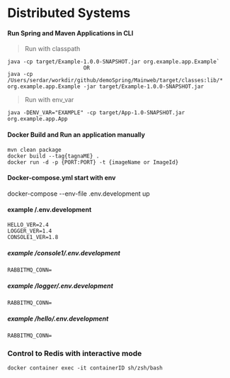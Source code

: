 # Distributed Systems

#### Run Spring and Maven Applications in CLI
>Run with classpath
```
java -cp target/Example-1.0.0-SNAPSHOT.jar org.example.app.Example`
                        OR
java -cp /Users/serdar/workdir/github/demoSpring/Mainweb/target/classes:lib/* org.example.app.Example -jar target/Example-1.0.0-SNAPSHOT.jar
```
>Run with env_var
```
java -DENV_VAR="EXAMPLE" -cp target/App-1.0-SNAPSHOT.jar org.example.app.App
```

#### Docker Build and Run an application manually
```
mvn clean package
docker build --tag{tagnaME} .
docker run -d -p {PORT:PORT} -t {imageName or ImageId}
```

#### Docker-compose.yml start with env
docker-compose --env-file .env.development up

#### example /.env.development
```
HELLO_VER=2.4
LOGGER_VER=1.4
CONSOLE1_VER=1.8
```

##### example /console1/.env.development
```
RABBITMQ_CONN=
```

##### example /logger/.env.development
```
RABBITMQ_CONN=
```

##### example /hello/.env.development
```
RABBITMQ_CONN=
```

### Control to Redis with interactive mode
```
docker container exec -it containerID sh/zsh/bash
```